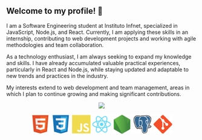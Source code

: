 ## Welcome to my profile! 👋

I am a Software Engineering student at Instituto Infnet, specialized in JavaScript, Node.js, and React. Currently, I am applying these skills in an internship, contributing to web development projects and working with agile methodologies and team collaboration.

As a technology enthusiast, I am always seeking to expand my knowledge and skills. I have already accumulated valuable practical experiences, particularly in React and Node.js, while staying updated and adaptable to new trends and practices in the industry.

My interests extend to web development and team management, areas in which I plan to continue growing and making significant contributions.

<p align="center"> <img src="https://github-readme-stats.vercel.app/api?username=victorgriggi0&theme=react&show_icons=true&hide_border=true&count_private=true" /> </p>

<p align="center">
    <img align="center" alt="Victor-HTML" width="50" src="https://raw.githubusercontent.com/devicons/devicon/master/icons/html5/html5-original.svg">
    <img align="center" alt="Victor-CSS" width="50" src="https://raw.githubusercontent.com/devicons/devicon/master/icons/css3/css3-original.svg">
    <img align="center" alt="Victor-Js" width="50" src="https://raw.githubusercontent.com/devicons/devicon/master/icons/javascript/javascript-plain.svg">
    <img align="center" alt="Victor-React" width="50" src="https://raw.githubusercontent.com/devicons/devicon/master/icons/react/react-original.svg">
    <img align="center" alt="Victor-Node" width="50" src="https://raw.githubusercontent.com/devicons/devicon/master/icons/nodejs/nodejs-original.svg">
    <img align="center" alt="Victor-PostgreSQL" width="50" src="https://raw.githubusercontent.com/devicons/devicon/master/icons/postgresql/postgresql-original.svg">
    <img align="center" alt="Victor-Git" width="50" src="https://raw.githubusercontent.com/devicons/devicon/master/icons/git/git-original.svg"
</p>
